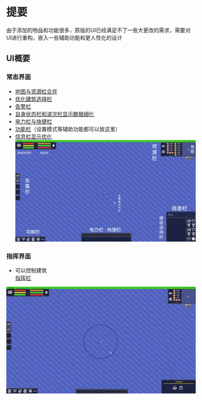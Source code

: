 # 提要
由于添加的物品和功能很多，原版的UI已经满足不了一些大更改的需求，需要对UI进行重构，嵌入一些辅助功能和更人性化的设计
## UI概要
### 常态界面
- [地图与资源栏合并](建筑栏选择栏.md)
- [优化建筑选择栏](建筑栏选择栏.md)
- [告警栏](告警栏.md)
- [自身状态栏和波次栏显示数据细化](状态&波次栏.md)
- [电力栏与快捷栏](电力&快捷栏.md)
- [功能栏](指挥栏.md)（设置模式等辅助功能都可以放这里）
- [信息栏显示优化](信息栏.md)
![alt text](图/大致UI.png)
### 指挥界面
- 可以控制建筑  
[指挥栏](指挥栏.md)

![alt text](图/指挥.png)